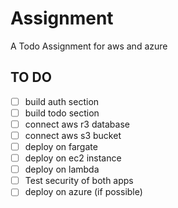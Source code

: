 # Assignment

A Todo Assignment for aws and azure

## TO DO
- [ ] build auth section
- [ ] build todo section
- [ ] connect aws r3 database
- [ ] connect aws s3 bucket
- [ ] deploy on fargate
- [ ] deploy on ec2 instance
- [ ] deploy on lambda
- [ ] Test security of both apps
- [ ] deploy on azure (if possible)